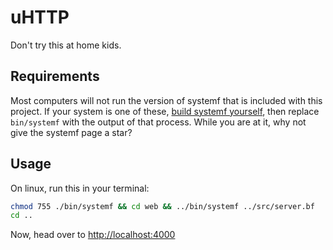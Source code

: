 # uHTTP
Don't try this at home kids.

## Requirements
Most computers will not run the version of systemf that is included with this project. If your system is one of these, [build systemf yourself](https://github.com/ajyoon/systemf/), then replace `bin/systemf` with the output of that process. While you are at it, why not give the systemf page a star?

## Usage
On linux, run this in your terminal:
```sh
chmod 755 ./bin/systemf && cd web && ../bin/systemf ../src/server.bf
cd ..
```

Now, head over to [http://localhost:4000](http://localhost:4000)
